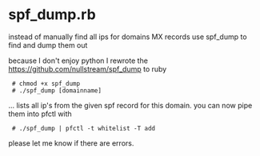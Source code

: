 spf_dump.rb
===========

instead of manually find all ips for domains MX records use spf_dump to find and dump them out

because I don't enjoy python I rewrote the https://github.com/nullstream/spf_dump to ruby

     # chmod +x spf_dump
     # ./spf_dump [domainname]

... lists all ip's from the given spf record for this domain.
you can now pipe them into pfctl with

     # ./spf_dump | pfctl -t whitelist -T add

please let me know if there are errors.
